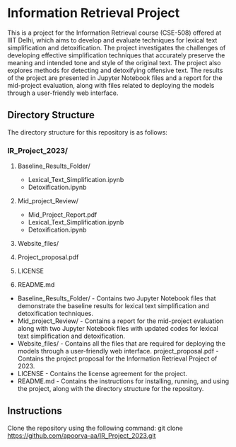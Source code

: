# Information Retrieval Project

This is a project for the Information Retrieval course (CSE-508) offered at IIIT Delhi, which aims to develop and evaluate techniques for lexical text simplification and detoxification. The project investigates the challenges of developing effective simplification techniques that accurately preserve the meaning and intended tone and style of the original text. The project also explores methods for detecting and detoxifying offensive text. The results of the project are presented in Jupyter Notebook files and a report for the mid-project evaluation, along with files related to deploying the models through a user-friendly web interface.

## Directory Structure
The directory structure for this repository is as follows:

### IR_Project_2023/
1. Baseline_Results_Folder/
    - Lexical_Text_Simplification.ipynb
    - Detoxification.ipynb

2. Mid_project_Review/
    - Mid_Project_Report.pdf
    - Lexical_Text_Simplification.ipynb
    - Detoxification.ipynb

3. Website_files/

4. Project_proposal.pdf

5. LICENSE

6. README.md

* Baseline_Results_Folder/ - Contains two Jupyter Notebook files that demonstrate the baseline results for lexical text simplification and detoxification techniques.
* Mid_project_Review/ - Contains a report for the mid-project evaluation along with two Jupyter Notebook files with updated codes for lexical text simplification and detoxification.
* Website_files/ - Contains all the files that are required for deploying the models through a user-friendly web interface.
project_proposal.pdf - Contains the project proposal for the Information Retrieval Project of 2023.
* LICENSE - Contains the license agreement for the project.
* README.md - Contains the instructions for installing, running, and using the project, along with the directory structure for the repository.

## Instructions
Clone the repository using the following command: git clone https://github.com/apoorva-aa/IR_Project_2023.git
